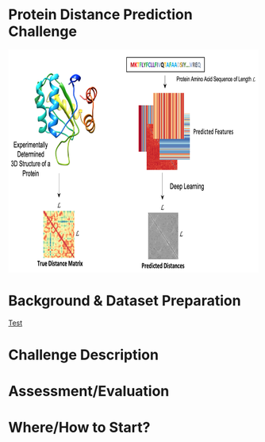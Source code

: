 # Protein Distance Prediction Challenge
<img src="pdp-problem.png" align="middle" height="450"/>

# Background & Dataset Preparation

[Test](https://www.umsl.edu/~registration/students/sp19-pdf.pdf) 

# Challenge Description


# Assessment/Evaluation


# Where/How to Start?

